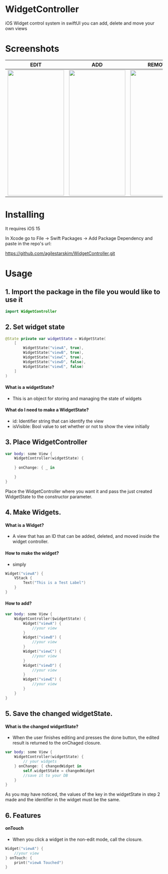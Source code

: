 # WidgetController

iOS Widget control system in swiftUI
you can add, delete and move your own views

# Screenshots

EDIT | ADD | REMOVE | MOVE |
| :---------------: | :---------------: | :---------------: | :---------------: |
| <img src="https://user-images.githubusercontent.com/79740398/202903167-50de45e9-bf16-43ef-b3ee-e24b975d4e8f.gif" width="180" height="400"/>| <img src="https://user-images.githubusercontent.com/79740398/202901369-ec764376-ce0e-47a7-93a9-25043abfc4a3.gif" width="180" height="400"/> |<img src="https://user-images.githubusercontent.com/79740398/202902199-c9082e5b-23fd-48ea-b9a1-2447e9adce0b.gif" width="180" height="400"/>| <img src="https://user-images.githubusercontent.com/79740398/202902134-da105f7a-b15b-4ec2-a280-aeb4f77a7954.gif" width="180" height="400"/> |


# Installing

It requires iOS 15

In Xcode go to File -> Swift Packages -> Add Package Dependency and paste in the repo's url: 

https://github.com/agilestarskim/WidgetController.git

# Usage

## 1. Import the package in the file you would like to use it

```swift
import WidgetController
```

## 2. Set widget state 

```swift
@State private var widgetState = WidgetState(
    [   
        WidgetState("viewA", true),
        WidgetState("viewB", true),
        WidgetState("viewC", true),
        WidgetState("viewD", false),
        WidgetState("viewE", false)
    ]
)
```

#### What is a widgetState?

* This is an object for storing and managing the state of widgets

#### What do I need to make a WidgetState?

* id: Identifier string that can identify the view 
* isVisible: Bool value to set whether or not to show the view initially


## 3. Place WidgetController

```swift
var body: some View {
    WidgetController(widgetState) {
    
    } onChange: { _ in
    
    }       
}
```  

Place the WidgetController where you want it and pass the just created WidgetState to the constructor parameter.


## 4. Make Widgets.

#### What is a Widget?
* A view that has an ID that can be added, deleted, and moved inside the widget controller.

#### How to make the widget?
* simply

```swift
Widget("viewA") {
    VStack {
        Text("This is a Test Label")
    }
}
```

#### How to add?

```swift
var body: some View {
    WidgetController($widgetState) {
        Widget("viewA") {
            //your view
        }
        Widget("viewB") {
            //your view
        }
        Widget("viewC") {
            //your view
        }
        Widget("viewD") {
            //your view
        }
        Widget("viewE") {
            //your view
        }            
    }   
}
```



## 5. Save the changed widgetState.

#### What is the changed widgetState?

* When the user finishes editing and presses the done button, the edited result is returned to the onChaged closure.

```swift
var body: some View {
    WidgetController(widgetState) {
        // your widgets
    } onChange: { changedWidget in
        self.widgetState = changedWidget
        //save it to your DB
    }       
}
```  

As you may have noticed, the values of the key in the widgetState in step 2 made and the identifier in the widget must be the same.

## 6. Features

#### onTouch
* When you click a widget in the non-edit mode, call the closure.
```swift
Widget("viewA") {
    //your view
} onTouch: {
    print("viewA Touched")
}
```
